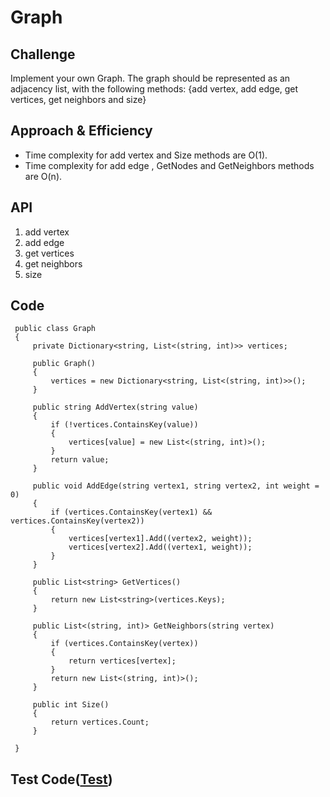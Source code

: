 # Graph

## Challenge
Implement your own Graph. The graph should be represented as an adjacency list, with the following methods: {add vertex, add edge, get vertices, get neighbors and size}

## Approach & Efficiency
- Time complexity for add vertex and Size methods are O(1).
- Time complexity for add edge , GetNodes and GetNeighbors methods are O(n).

## API
1. add vertex
2. add edge
3. get vertices
4. get neighbors
5. size

## Code
```
 public class Graph
 {
     private Dictionary<string, List<(string, int)>> vertices;

     public Graph()
     {
         vertices = new Dictionary<string, List<(string, int)>>();
     }

     public string AddVertex(string value)
     {
         if (!vertices.ContainsKey(value))
         {
             vertices[value] = new List<(string, int)>();
         }
         return value;
     }

     public void AddEdge(string vertex1, string vertex2, int weight = 0)
     {
         if (vertices.ContainsKey(vertex1) && vertices.ContainsKey(vertex2))
         {
             vertices[vertex1].Add((vertex2, weight));
             vertices[vertex2].Add((vertex1, weight));
         }
     }

     public List<string> GetVertices()
     {
         return new List<string>(vertices.Keys);
     }

     public List<(string, int)> GetNeighbors(string vertex)
     {
         if (vertices.ContainsKey(vertex))
         {
             return vertices[vertex];
         }
         return new List<(string, int)>();
     }

     public int Size()
     {
         return vertices.Count;
     }
     
 }
```
## Test Code([Test](GraphTests/UnitTest1.cs))
